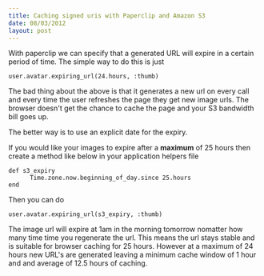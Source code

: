 ```yaml
--- 
title: Caching signed uris with Paperclip and Amazon S3
date: 08/03/2012
layout: post
--- 
```


With paperclip we can specify that a generated URL will
expire in a certain period of time. The simple way to do
this is just

    user.avatar.expiring_url(24.hours, :thumb)

The bad thing about the above is that it generates a new
url on every call and every time the user refreshes the
page they get new image urls. The browser doesn't get 
the chance to cache the page and your S3 bandwidth bill
goes up.

The better way is to use an explicit date for the expiry.

If you would like your images to expire after a **maximum**
of 25 hours then create a method like below in your application
helpers file

    def s3_expiry
          Time.zone.now.beginning_of_day.since 25.hours
    end

Then you can do

    user.avatar.expiring_url(s3_expiry, :thumb)

The image url will expire at 1am in the morning tomorrow nomatter
how many time time you regenerate the url. This means the url
stays stable and is suitable for browser caching for
25 hours. However at a maximum of 24 hours new URL's are generated
leaving a minimum cache window of 1 hour and and average of 12.5
hours of caching.

